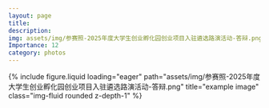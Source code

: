 ```yaml
---
layout: page
title: 
description: 
img: assets/img/参赛照-2025年度大学生创业孵化园创业项目入驻遴选路演活动-答辩.png
Importance: 12
category: photos
---
```


<div class="row">
    <div class="col-sm mt-3 mt-md-0">
        {% include figure.liquid loading="eager" path="assets/img/参赛照-2025年度大学生创业孵化园创业项目入驻遴选路演活动-答辩.png" title="example image" class="img-fluid rounded z-depth-1" %}
    </div>
</div>
